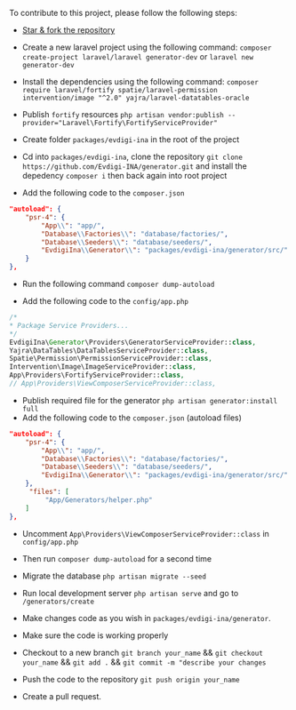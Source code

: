 To contribute to this project, please follow the following steps:

- [Star & fork the repository](https://github.com/Evdigi-INA/generator)

- Create a new laravel project using the following command: `composer create-project laravel/laravel generator-dev` or `laravel new generator-dev`

- Install the dependencies using the following command: `composer require laravel/fortify spatie/laravel-permission intervention/image "^2.0" yajra/laravel-datatables-oracle`

- Publish `fortify` resources `php artisan vendor:publish --provider="Laravel\Fortify\FortifyServiceProvider"`

- Create folder `packages/evdigi-ina` in the root of the project

- Cd into `packages/evdigi-ina`, clone the repository `git clone https://github.com/Evdigi-INA/generator.git` and install the depedency `composer i` then back again into root project

- Add the following code to the `composer.json`

```json
"autoload": {
    "psr-4": {
        "App\\": "app/",
        "Database\\Factories\\": "database/factories/",
        "Database\\Seeders\\": "database/seeders/",
        "EvdigiIna\\Generator\\": "packages/evdigi-ina/generator/src/"
    }
},
```

- Run the following command `composer dump-autoload`

- Add the following code to the `config/app.php`

```php
/*
* Package Service Providers...
*/
EvdigiIna\Generator\Providers\GeneratorServiceProvider::class,
Yajra\DataTables\DataTablesServiceProvider::class,
Spatie\Permission\PermissionServiceProvider::class,
Intervention\Image\ImageServiceProvider::class,
App\Providers\FortifyServiceProvider::class,
// App\Providers\ViewComposerServiceProvider::class,
```

- Publish required file for the generator `php artisan generator:install full`
- Add the following code to the `composer.json` (autoload files)

```json
"autoload": {
    "psr-4": {
        "App\\": "app/",
        "Database\\Factories\\": "database/factories/",
        "Database\\Seeders\\": "database/seeders/",
        "EvdigiIna\\Generator\\": "packages/evdigi-ina/generator/src/"
    },
     "files": [
         "App/Generators/helper.php"
    ]
},
```

- Uncomment `App\Providers\ViewComposerServiceProvider::class` in `config/app.php`


- Then run `composer dump-autoload` for a second time

- Migrate the database `php artisan migrate --seed`

- Run local development server `php artisan serve` and go to `/generators/create`

- Make changes code as you wish in `packages/evdigi-ina/generator`.

- Make sure the code is working properly

- Checkout to a new branch `git branch your_name` && `git checkout your_name` && `git add .` && `git commit -m "describe your changes`

- Push the code to the repository `git push origin your_name`

- Create a pull request.
